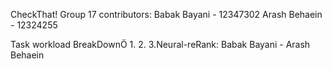CheckThat! Group 17
contributors:
Babak Bayani - 12347302
Arash Behaein - 12324255

Task workload BreakDownÖ
1. 
2.
3.Neural-reRank: Babak Bayani - Arash Behaein
